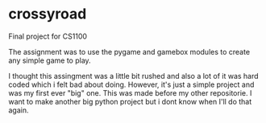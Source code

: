 # crossyroad
Final project for CS1100

The assignment was to use the pygame and gamebox modules to create any simple game to play.

I thought this assingment was a little bit rushed and also a lot of it was hard coded which i felt bad about doing. However, it's just a simple project and was my first ever "big" one. This was made before my other repositorie.
I want to make another big python project but i dont know when I'll do that again. 
